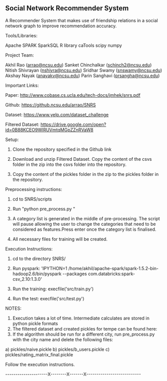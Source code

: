 Social Network Recommender System
----------------------------------

A Recommender System that makes use of friendship relations in a social network graph to improve recommendation accuracy.

Tools/Libraries:

Apache SPARK
SparkSQL
R library caTools
scipy
numpy

Project Team:

Akhil Rao (arrao@ncsu.edu)
Sanket Chinchalkar (schinch2@ncsu.edu)
Nitish Shivrayan (nshivra@ncsu.edu)
Sridhar Swamy (snswamy@ncsu.edu)
Akshay Nayak (anayakv@ncsu.edu)
Parin Sanghavi (prsangha@ncsu.edu)

Important Links:

Paper: http://www.cobase.cs.ucla.edu/tech-docs/jmhek/snrs.pdf

Github: https://github.ncsu.edu/arrao/SNRS

Dataset: https://www.yelp.com/dataset_challenge

Filtered Dataset: https://drive.google.com/open?id=0B88KCEO9WlRUVmtqMGpZZnRVaW8 


Setup:

1) Clone the repository specified in the Github link

2) Download and unzip Filtered Dataset. Copy the content of the csvs folder in the zip into the csvs folder into the repository.

3) Copy the content of the pickles folder in the zip to the pickles folder in the repository.

Preprocessing instructions:

1) cd to SNRS/scripts

2) Run "python pre_process.py <city-name>"

3) A category list is generated in the middle of pre-processing. The script will pause allowing the user to change the categories that need to be considered as features.Press enter once the category list is finalised.

4) All necessary files for training will be created.


Execution Instructions:

1) cd to the directory SNRS/

2) Run pyspark: 'IPYTHON=1 /home/akhil/apache-spark/spark-1.5.2-bin-hadoop2.6/bin/pyspark --packages com.databricks:spark-csv_2.10:1.3.0'

3) Run the training: execfile('src/train.py')

4) Run the test: execfile('src/test.py')  


NOTES:
1) Execution takes a lot of time. Intermediate calculates are stored in python pickle formats
2) The filtered dataset and created pickles for tempe can be found here: 
3) If the algorithm should be run for a different city, run pre_process.py with the city name and delete the following files:

a) pickles/naive.pickle 
b) pickles/b_users.pickle
c) pickles/rating_matrix_final.pickle

Follow the execution instructions.

---------------------X--------X-------X---------------------------
